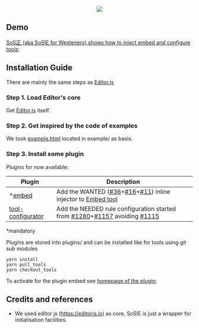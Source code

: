 <a href="https://sosie.sos-productions.com/editor.js/"><p align="center"><img src="https://capella.pics/79ce946a-d636-41cd-aa96-d3bc5ecfde03.jpg"></p></a>

## Demo

[SoS正 (aka SoSIE for Westeners) shows how to inject embed and configure tools](http://sosie.sos-productions.com/);

## Installation Guide

There are mainly the same steps as  [Editor.js](http://editorjs.io/)

### Step 1. Load Editor's core

Get [Editor.js](https://github.com/codex-team/editor.js/) itself. 

### Step 2. Get inspired by the code of examples

We took [example.html](https://raw.githubusercontent.com/codex-team/editor.js/next/example/example.html) located in example/  as basis.

### Step 3. Install some plugin

Plugins for now available:

 Plugin | Description
-- | -- 
*[embed](https://github.com/sosie-js/embed) | Add the WANTED ([#36](https://github.com/editor-js/embed/issues/36)+[#16](https://github.com/editor-js/embed/issues/16)+[#11](https://github.com/editor-js/embed/issues/11)) inline injector to [Embed tool](https://github.com/editor-js/embed)
[tool-configurator](https://github.com/sosie-js/tool-configurator) | Add the NEEDED rule configuration started from [#1280](https://github.com/codex-team/editor.js/issues/1280)+[#1157](https://github.com/codex-team/editor.js/issues/1157) avoiding [#1115](https://github.com/codex-team/editor.js/issues/1115)

*mandatory

Plugins are stored into plugins/ and can be installed like for tools using git sub modules

```shell
yarn install
yarn pull_tools
yarn checkout_tools
```

To activate for the plugin embed see [homepage of the plugin](https://github.com/sosie-js/embed);


## Credits and references

- We used editor js (https://editorjs.io) as core, SoSIE is just a wrapper for initialisation facilities.

